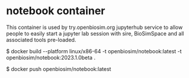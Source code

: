 # notebook container

This container is used by try.openbiosim.org jupyterhub service
to allow people to easily start a jupyter lab session with 
sire, BioSimSpace and all associated tools pre-loaded.

$ docker build --platform linux/x86-64 -t openbiosim/notebook:latest -t openbiosim/notebook:2023.1.0beta .

$ docker push openbiosim/notebook:latest

